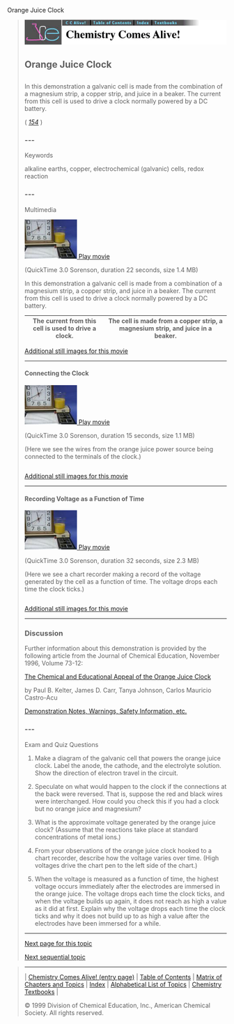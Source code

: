 





 Orange Juice Clock
 



> ![Chemistry Comes Alive!](ccahead.gif)
> 
> 
> 
> 
> 
> 
> 
> 
> 
> ## Orange Juice Clock
> 
> 
> 
> 
> 
> ## 
> 
> 
> 
> 
> 
>  In this demonstration a galvanic cell is made from the combination of a magnesium strip, a copper strip, and juice in a beaker. The current from this cell is used to drive a clock normally powered by a DC battery.
>  
> 
> 
> 
> 
> 
> 
>  (
>  [*154*](CRED154.HTM)
>  )
>  
> 
> 
> 
> 
> ### ---
> 
> 
>  Keywords
> 
> 
> 
> 
>  alkaline earths, copper, electrochemical (galvanic) cells, redox reaction
>  
> 
> 
> 
> 
> ### ---
> 
> 
>  Multimedia
> 
> 
> 
> 
> 
> 
> 
> 
> [![](0.JPG)
>  Play movie](../../MVHTM/OJCLOCK/OJCLK.HTM) 
> 
> 
> 
>  (QuickTime 3.0 Sorenson, duration 22 seconds, size 1.4 MB)
>  
> 
> 
> 
>  In this demonstration a galvanic cell is made from a combination of a magnesium strip, a copper strip, and juice in a beaker. The current from this cell is used to drive a clock normally powered by a DC battery.
>  
> 
> 
> 
> 
> 
> 
> 
> | The current from this cell is used to drive a clock. | The cell is made from a copper strip, a magnesium strip, and juice in a beaker. |
> | --- | --- |
> 
> 
> 
> 
> 
> 
> [Additional still images
for this movie](../../STHTM/OJCLOCK/OJCLK.HTM) 
> 
> 
> 
> 
> 
> ---
> 
> 
> 
> 
> 
> #### Connecting the Clock
> 
> 
> 
> 
> 
> [![](0.JPG)
>  Play movie](../../MVHTM/OJCLOCK/OJCLK1.HTM) 
> 
> 
> 
>  (QuickTime 3.0 Sorenson, duration 15 seconds, size 1.1 MB)
>  
> 
> 
> 
>  (Here we see the wires from the orange juice power source being connected to the terminals of the clock.)
>  
> 
> 
> 
> 
> 
> 
> 
> |  |
> | --- |
> 
> 
> 
> 
> 
> 
> [Additional still images
for this movie](../../STHTM/OJCLOCK/OJCLK1.HTM) 
> 
> 
> 
> 
> 
> ---
> 
> 
> 
> 
> 
> #### Recording Voltage as a Function of Time
> 
> 
> 
> 
> 
> [![](0.JPG)
>  Play movie](../../MVHTM/OJCLOCK/OJCLK2.HTM) 
> 
> 
> 
>  (QuickTime 3.0 Sorenson, duration 32 seconds, size 2.3 MB)
>  
> 
> 
> 
>  (Here we see a chart recorder making a record of the voltage generated by the cell as a function of time. The voltage drops each time the clock ticks.)
>  
> 
> 
> 
> 
> 
> 
> 
> |  |
> | --- |
> 
> 
> 
> 
> 
> 
> [Additional still images
for this movie](../../STHTM/OJCLOCK/OJCLK2.HTM) 
> 
> 
> 
> 
> 
> ---
> 
> 
> 
> 
> 
> ### Discussion
> 
> 
>  Further information about this demonstration is provided by the following article from the Journal of Chemical Education, November 1996, Volume 73-12:
>  
> [The Chemical and Educational Appeal of the Orange Juice Clock](../../MAIN/OJCLOCK/PAGE2.HTM) 
> 
>  by Paul B. Kelter, James D. Carr, Tanya Johnson, Carlos Mauricio Castro-Acu
>  
> 
> 
> [Demonstration Notes, Warnings, Safety Information, etc.](SAFETY.HTM) 
> 
> 
> 
> 
> 
> ### ---
> 
> 
>  Exam and Quiz Questions
> 
> 
> 
> 
>  1. Make a diagram of the galvanic cell that powers the orange juice clock. Label the anode, the cathode, 
and the electrolyte solution. Show the direction of electron travel in the circuit.
>  
> 
> 
> 
>  2. Speculate on what would happen to the clock if the connections at the back were reversed. That is, 
suppose the red and black wires were interchanged. How could you check this if you had a clock but 
no orange juice and magnesium?
>  
> 
> 
> 
>  3. What is the approximate voltage generated by the orange juice clock? (Assume that the reactions take 
place at standard concentrations of metal ions.)
>  
> 
> 
> 
>  4. From your observations of the orange juice clock hooked to a chart recorder, describe how the voltage 
varies over time. (High voltages drive the chart pen to the left side of the chart.)
>  
> 
> 
> 
>  5. When the voltage is measured as a function of time, the highest voltage occurs immediately after the 
electrodes are immersed in the orange juice. The voltage drops each time the clock ticks, and when the 
voltage builds up again, it does not reach as high a value as it did at first. Explain why the voltage 
drops each time the clock ticks and why it does not build up to as high a value after the electrodes have 
been immersed for a while.
>  
> 
> 
> 
> 
> 
> 
> ---
> 
> 
> 
> 
> [Next page for this topic](../../MAIN/OJCLOCK/PAGE2.HTM) 
> 
> 
> 
> 
> 
> 
> [Next sequential topic](../../MAIN/BATTERY/PAGE1.HTM)



> ---
> 
> 
>  |
>  [Chemistry Comes Alive! (entry page)](../../INDEX.HTM) 
>  |
>  [Table of Contents](../../CONTENTS.HTM) 
>  |
>  [Matrix of Chapters and Topics](../../MATRIX.HTM) 
>  |
>  [Index](../../WORDS.HTM) 
>  |
>  [Alphabetical List of Topics](../../ALPHATOP.HTM) 
>  |
>  [Chemistry Textbooks](../../BOOKS.HTM) 
>  |
>  
>  © 1999 Division of Chemical Education, Inc.,
American Chemical Society. All rights reserved.





